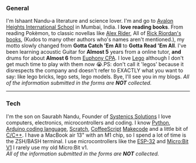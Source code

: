 ### General

I'm Ishaant Nandu-a literature and science lover. I'm and go to [Avalon Heights International School](https://www.avalonheights.org/) in Mumbai, India. I **love reading books**. From reading Pokèmon, to classic novellas like [Alex Rider](https://alexrider.com/), All of [Rick Riordan's books](https://rickriordan.com/), (Kudos to many other authors who's names aren't mentioned.), my motto slowly changed from **Gotta Catch 'Em All** to **Gotta Read 'Em All**. I've been learning acoustic Guitar for **Almost 5** years from a online tutor, **and** drums for about **Almost 6** from [Euphony CPA](https://www.euphony.in/). I love [Lego](https://lego.com) although I don't get much time to play with them now 😭.PS: don't call it 'legos' because it disrespects the company and doesn't refer to EXACTLY what you want to say: like lego bricks, lego sets, lego models. Bye, I'll see you in my blogs. 
_All of the information submitted in the forms are **NOT** collected._

- - -

### Tech

I'm the son on Saurabh Nandu, Founder of [Systenics Solutions](https://www.systenics.com) I love computers, electronics, microcontrollers and coding. I know [Python](https://www.python.org), [Arduino coding language](https://docs.arduino.cc/software/ide/#ide-v2), [Scratch](https://scratch.mit.edu), [CoffeeScript](https://coffeescript.org/) [Makecode](https://www.microsoft.com/en-us/makecode?rtc=1) and a little bit of [C/C++](https://isocpp.org/get-started). I have a MacBook air 13" with an M1 chip, so I spend a lot of time is the ZSH/BASH terminal. I use microcontrollers like the [ESP-32](https://en.wikipedia.org/wiki/ESP32) and [Micro:Bit V1](https://en.wikipedia.org/wiki/Micro_Bit) I rarely use my old Micro:Bit v1.<br>
_All of the information submitted in the forms are **NOT** collected._